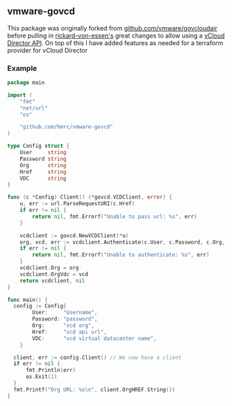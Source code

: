 ## vmware-govcd

This package was originally forked from [github.com/vmware/govcloudair](https://github.com/vmware/govcloudair) before pulling in [rickard-von-essen's](https://github.com/rickard-von-essen)
great changes to allow using a [vCloud Director API](https://github.com/rickard-von-essen/govcloudair/tree/vcd-5.5). On top of this I have added features as needed for a terraform provider for vCloud Director

### Example ###

```go
package main

import (
	"fmt"
	"net/url"
    "os"

	"github.com/hmrc/vmware-govcd"
)

type Config struct {
	User     string
	Password string
	Org      string
	Href     string
	VDC      string
}

func (c *Config) Client() (*govcd.VCDClient, error) {
	u, err := url.ParseRequestURI(c.Href)
	if err != nil {
		return nil, fmt.Errorf("Unable to pass url: %s", err)
	}

	vcdclient := govcd.NewVCDClient(*u)
	org, vcd, err := vcdclient.Authenticate(c.User, c.Password, c.Org, c.VDC)
	if err != nil {
		return nil, fmt.Errorf("Unable to authenticate: %s", err)
	}
	vcdclient.Org = org
	vcdclient.OrgVdc = vcd
	return vcdclient, nil
}

func main() {
  config := Config{
		User:     "Username",
		Password: "password",
		Org:      "vcd org",
		Href:     "vcd api url",
		VDC:      "vcd virtual datacenter name",
	}

  client, err := config.Client() // We now have a client
  if err != nil {
      fmt.Println(err)
      os.Exit(1)
  }
  fmt.Printf("Org URL: %s\n", client.OrgHREF.String())
}
```
